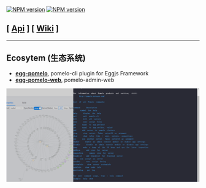 [![NPM version][npm-image-pomelo]][npm-url-pomelo]
[![NPM version][npm-image-down]][npm-url-pomelo]


## [ **[Api]** ]  [ **[Wiki]** ] 

---
## Ecosytem (生态系统)

 * **[egg-pomelo]**, pomelo-cli plugin for Eggjs Framework
 * **[egg-pomelo-web]**, pomelo-admin-web

![shell](https://github.com/shudingbo/mypictures/blob/master/sex-pomelo-web/shell.png?raw=true)



[npm-image-pomelo]: https://img.shields.io/npm/v/@sex-pomelo/sex-pomelo.svg?label=sex-pomelo
[npm-url-pomelo]: https://github.com/sex-pomelo/sex-pomelo
[npm-image-down]: https://img.shields.io/npm/dw/@sex-pomelo/sex-pomelo?label=down
[Api]: https://shudingbo.github.io/sex-pomelo-doc/index.html
[Wiki]: https://github.com/NetEase/pomelo/wiki
[egg-pomelo]: https://github.com/shudingbo/egg-pomelo
[egg-pomelo-web]: https://github.com/shudingbo/egg-pomelo-web




